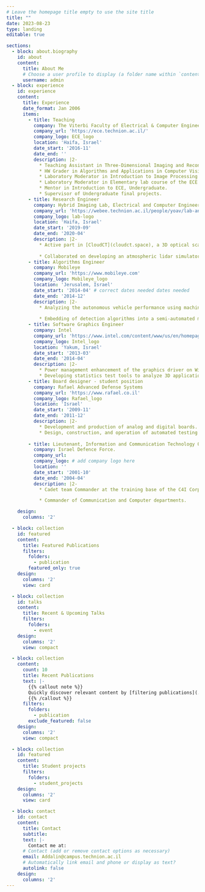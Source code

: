 ```yaml
---
# Leave the homepage title empty to use the site title
title: ""
date: 2023-08-23
type: landing
editable: true

sections:
  - block: about.biography
    id: about
    content:
      title: About Me
      # Choose a user profile to display (a folder name within `content/authors/`)
      username: admin
  - block: experience
    id: experience
    content:
      title: Experience
      date_format: Jan 2006
      items:
        - title: Teaching
          company: The Viterbi Faculty of Electrical & Computer Engineering, Technion
          company_url: 'https://ece.technion.ac.il/'
          company_logo: ECE_logo
          location: 'Haifa, Israel'
          date_start: '2016-11'
          date_end: ''
          description: |2-
            * Teaching Assistant in Three-Dimensional Imaging and Reconstruction, Graduate.
            * HW Grader in Algorithms and Applications in Computer Vision, Graduate & Undergrad.
            * Laboratory Moderator in Introduction to Image Processing and Analysis, Undergraduate.
            * Laboratory Moderator in Elementary lab course of the ECE program, Undergraduate.
            * Mentor in Introduction to ECE, Undergraduate.
            * Supervisor of Undergraduate final projects.
        - title: Research Engineer 
          company: Hybrid Imaging Lab, Electrical and Computer Engineering Faculty, Technion
          company_url: 'https://webee.technion.ac.il/people/yoav/lab-and-group/'
          company_logo: lab-logo
          location: 'Haifa, Israel'
          date_start: '2019-09'
          date_end: '2020-04'
          description: |2-
            * Active part in [CloudCT](cloudct.space), a 3D optical scattering tomography space mission to probe clouds.
                        
            * Collaborated on developing an atmospheric lidar simulator & deep-learning-based calibration method.
        - title: Algorithms Engineer 
          company: Mobileye 
          company_url: 'https://www.mobileye.com'
          company_logo: Mobileye_logo 
          location: 'Jerusalem, Israel'
          date_start: '2014-04' # correct dates needed dates needed 
          date_end: '2014-12'
          description: |2-
            * Analyzing the autonomous vehicle performance using machine learning and image processing algorithms.
            
            * Embedding of detection algorithms into a semi-automated marking system.
        - title: Software Graphics Engineer 
          company: Intel 
          company_url: 'https://www.intel.com/content/www/us/en/homepage.html'
          company_logo: Intel_logo
          location: 'Yakum, Israel'
          date_start: '2013-03' 
          date_end: '2014-04'
          description: |2-
            * Power management enhancement of the graphics driver on Windows and Android platforms.
            * Developing statistics test tools to analyze 3D applications and games.
        - title: Board designer - student position
          company: Rafael Advanced Defense Systems 
          company_url: 'https://www.rafael.co.il'
          company_logo: Rafael_logo
          location: 'Israel'
          date_start: '2009-11' 
          date_end: '2011-12'
          description: |2-
            * Development and production of analog and digital boards.
            * Design, construction, and operation of automated testing systems of FPGA boards.
        
        - title: Lieutenant, Information and Communication Technology Officer.
          company: Israel Defence Force.
          company_url: 
          company_logo: # add company logo here
          location: ''
          date_start: '2001-10' 
          date_end: '2004-04'
          description: |2-
            * Cadet team Commander at the training base of the C4I Corps. Elected as an outstanding commander of the Cadet training course.

            * Commander of Communication and Computer departments.

    design:
      columns: '2'

  - block: collection
    id: featured
    content:
      title: Featured Publications
      filters:
        folders:
          - publication
        featured_only: true
    design:
      columns: '2'
      view: card

  - block: collection
    id: talks
    content:
      title: Recent & Upcoming Talks
      filters:
        folders:
          - event
    design:
      columns: '2'
      view: compact

  - block: collection
    content:
      count: 10
      title: Recent Publications
      text: |-
        {{% callout note %}}
        Quickly discover relevant content by [filtering publications](./publication/).
        {{% /callout %}}
      filters:
        folders:
          - publication
        exclude_featured: false
    design:
      columns: '2'
      view: compact

  - block: collection
    id: featured
    content:
      title: Student projects
      filters:
        folders:
          - student_projects
    design:
      columns: '2'
      view: card

  - block: contact
    id: contact
    content:
      title: Contact
      subtitle:
      text: |-
        Contact me at:
      # Contact (add or remove contact options as necessary)
      email: Addalin@campus.technion.ac.il
      # Automatically link email and phone or display as text?
      autolink: false
    design:
      columns: '2'
---
```


